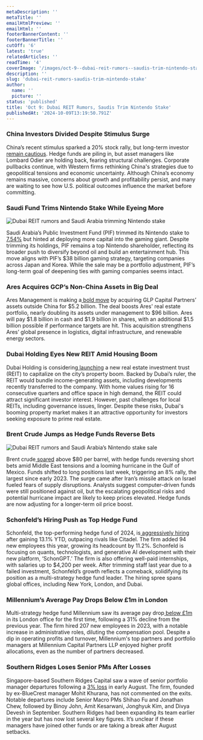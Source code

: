 ```yaml
---
metaDescription: ''
metaTitle: ''
emailHtmlPreview: ''
emailHtml: ''
footerBannerContent: ''
footerBannerTitle: ''
cutOff: '6'
latest: 'true'
relatedArticles: ''
readTime: '4'
coverImage: '/images/oct-9--dubai-reit-rumors--saudis-trim-nintendo-stake-a-k5MT.webp'
description: ''
slug: 'dubai-reit-rumors-saudis-trim-nintendo-stake'
author:
  name: ''
  picture: ''
status: 'published'
title: 'Oct 9: Dubai REIT Rumors, Saudis Trim Nintendo Stake'
publishedAt: '2024-10-09T13:19:50.791Z'
---
```


### China Investors Divided Despite Stimulus Surge

China’s recent stimulus sparked a 20% stock rally, but long-term investor [remain cautious](https://www.bloomberg.com/news/articles/2024-10-07/the-great-divide-over-investing-in-china-deepens-post-stimulus). Hedge funds are piling in, but asset managers like Lombard Odier are holding back, fearing structural challenges. Corporate pullbacks continue, with Western firms rethinking China's strategies due to geopolitical tensions and economic uncertainty. Although China’s economy remains massive, concerns about growth and profitability persist, and many are waiting to see how U.S. political outcomes influence the market before committing.

### Saudi Fund Trims Nintendo Stake While Eyeing More

![Dubai REIT rumors and Saudi Arabia trimming Nintendo stake](/images/oct-9--dubai-reit-rumors--saudis-trim-nintendo-stake-a-UzNz.webp)

Saudi Arabia’s Public Investment Fund (PIF) trimmed its Nintendo stake to[ 7.54%](https://www.bnnbloomberg.ca/business/2024/10/08/saudi-fund-trims-nintendo-stake-after-saying-it-wants-more/) but hinted at deploying more capital into the gaming giant. Despite trimming its holdings, PIF remains a top Nintendo shareholder, reflecting its broader push to diversify beyond oil and build an entertainment hub. This move aligns with PIF’s $38 billion gaming strategy, targeting companies across Japan and Korea. While the sale may be a portfolio adjustment, PIF’s long-term goal of deepening ties with gaming companies seems intact.

### Ares Acquires GCP’s Non-China Assets in Big Deal

Ares Management is making a[ bold move](https://finance.yahoo.com/news/why-lockheed-lmt-could-beat-161015756.html) by acquiring GLP Capital Partners’ assets outside China for $5.2 billion. The deal boosts Ares' real estate portfolio, nearly doubling its assets under management to $96 billion. Ares will pay $1.8 billion in cash and $1.9 billion in shares, with an additional $1.5 billion possible if performance targets are hit. This acquisition strengthens Ares’ global presence in logistics, digital infrastructure, and renewable energy sectors.

### Dubai Holding Eyes New REIT Amid Housing Boom

Dubai Holding is considering[ launching](https://www.bnnbloomberg.ca/investing/2024/10/08/dubai-rulers-firm-considers-new-reit-amid-citys-housing-boom/) a new real estate investment trust (REIT) to capitalize on the city’s property boom. Backed by Dubai’s ruler, the REIT would bundle income-generating assets, including developments recently transferred to the company. With home values rising for 16 consecutive quarters and office space in high demand, the REIT could attract significant investor interest. However, past challenges for local REITs, including governance issues, linger. Despite these risks, Dubai's booming property market makes it an attractive opportunity for investors seeking exposure to prime real estate.

### Brent Crude Jumps as Hedge Funds Reverse Bets

![Dubai REIT rumors and Saudi Arabia’s Nintendo stake sale](/images/oct-9--dubai-reit-rumors--saudis-trim-nintendo-stake-b-AzOT.webp)

Brent crude[ soared](https://www.hedgeweek.com/brent-crude-soars-above-80-as-hedge-fund-reverse-short-bets/#:~:text=Oil%20prices%20surged%20above%20%2480,report%20by%20the%20Financial%20Tines.) above $80 per barrel, with hedge funds reversing short bets amid Middle East tensions and a looming hurricane in the Gulf of Mexico. Funds shifted to long positions last week, triggering an 8% rally, the largest since early 2023. The surge came after Iran’s missile attack on Israel fueled fears of supply disruptions. Analysts suggest computer-driven funds were still positioned against oil, but the escalating geopolitical risks and potential hurricane impact are likely to keep prices elevated. Hedge funds are now adjusting for a longer-term oil price boost.

### Schonfeld’s Hiring Push as Top Hedge Fund

Schonfeld, the top-performing hedge fund of 2024, is[ aggressively hiring](https://www.hedgeweek.com/top-performing-schonfeld-continues-hiring-push/#:~:text=And%20the%20hiring%20momentum%20continues,to%2043%20including%20five%20internships.) after gaining 13.1% YTD, outpacing rivals like Citadel. The firm added 94 new employees this year, growing its headcount by 11.2%. Schonfeld is focusing on quants, technologists, and generative AI development with their new platform, ‘SchonGPT.’ The firm is also offering well-paid internships, with salaries up to $4,200 per week. After trimming staff last year due to a failed investment, Schonfeld’s growth reflects a comeback, solidifying its position as a multi-strategy hedge fund leader. The hiring spree spans global offices, including New York, London, and Dubai.

### Millennium’s Average Pay Drops Below £1m in London

Multi-strategy hedge fund Millennium saw its average pay drop[ below £1m](https://www.hedgeweek.com/millenniums-average-london-pay-drops-below-1m-for-the-first-time/#:~:text=Newly%20released%20financial%20statements%20for,figure%20of%20%C2%A31.1m.) in its London office for the first time, following a 31% decline from the previous year. The firm hired 207 new employees in 2023, with a notable increase in administrative roles, diluting the compensation pool. Despite a dip in operating profits and turnover, Millennium's top partners and portfolio managers at Millennium Capital Partners LLP enjoyed higher profit allocations, even as the number of partners decreased.

### Southern Ridges Loses Senior PMs After Losses

Singapore-based Southern Ridges Capital saw a wave of senior portfolio manager departures following a [3% loss](https://www.hedgeweek.com/southern-ridges-see-pm-exodus-following-august-losses/#:~:text=Notable%20exits%20include%20Senior%20Macro,the%20firm%20in%20late%20September.) in early August. The firm, founded by ex-BlueCrest manager Mohit Khurana, has not commented on the exits. Notable departures include Senior Macro PMs Shihao Fu and Jonathan Chew, followed by Binoy John, Amit Kesarwani, Jonghyuk Kim, and Divya Devesh in September. Southern Ridges had been expanding its team earlier in the year but has now lost several key figures. It’s unclear if these managers have joined other funds or are taking a break after August setbacks.